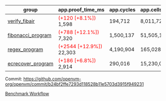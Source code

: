 | group | app.proof_time_ms | app.cycles | app.cells_used | leaf.proof_time_ms | leaf.cycles | leaf.cells_used |
| -- | -- | -- | -- | -- | -- | -- |
| [verify_fibair](https://github.com/openvm-org/openvm/blob/benchmark-results/benchmarks-pr/1175/verify_fibair-b24bf2ffe7293d118528b11e5703d3915f949231.md) |<span style='color: red'>(+120 [+8.1%])</span> 1,598 |  194,712 |  8,011,722 |- | - | - |
| [fibonacci_program](https://github.com/openvm-org/openvm/blob/benchmark-results/benchmarks-pr/1175/fibonacci-b24bf2ffe7293d118528b11e5703d3915f949231.md) |<span style='color: red'>(+788 [+12.1%])</span> 7,320 |  1,500,137 |  51,505,102 |- | - | - |
| [regex_program](https://github.com/openvm-org/openvm/blob/benchmark-results/benchmarks-pr/1175/regex-b24bf2ffe7293d118528b11e5703d3915f949231.md) |<span style='color: red'>(+2544 [+12.9%])</span> 22,303 |  4,190,904 |  165,028,173 |- | - | - |
| [ecrecover_program](https://github.com/openvm-org/openvm/blob/benchmark-results/benchmarks-pr/1175/ecrecover-b24bf2ffe7293d118528b11e5703d3915f949231.md) |<span style='color: red'>(+186 [+6.8%])</span> 2,914 |  290,016 |  15,230,037 |- | - | - |


Commit: https://github.com/openvm-org/openvm/commit/b24bf2ffe7293d118528b11e5703d3915f949231

[Benchmark Workflow](https://github.com/openvm-org/openvm/actions/runs/12627964453)
